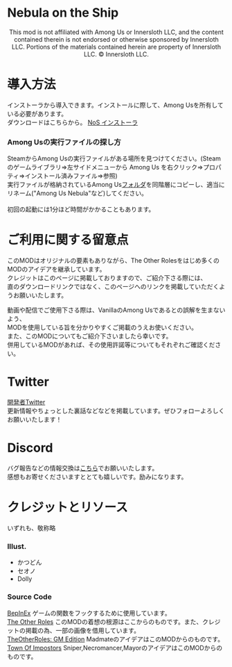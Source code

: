 # Nebula on the Ship

<p align="center">
This mod is not affiliated with Among Us or Innersloth LLC, and the content contained therein is not endorsed or otherwise sponsored by Innersloth LLC. Portions of the materials contained herein are property of Innersloth LLC. © Innersloth LLC.
</p>

# 導入方法

インストーラから導入できます。インストールに際して、Among Usを所有している必要があります。\
ダウンロードはこちらから。 [NoS インストーラ](https://github.com/Dolly1016/Nebula/releases/download/v%2Cv2.4.2.3%2C104%2C1143/Nebula_on_the_Ship_Setup.exe)

### Among Usの実行ファイルの探し方
SteamからAmong Usの実行ファイルがある場所を見つけてください。(Steamのゲームライブラリ⇒左サイドメニューから Among Us を右クリック⇒プロパティ⇒インストール済みファイル⇒参照)\
実行ファイルが格納されているAmong Us<ins>フォルダ</ins>を同階層にコピーし、適当にリネーム("Among Us Nebula"など)してください。\
\
初回の起動には1分ほど時間がかかることもあります。

# ご利用に関する留意点
このMODはオリジナルの要素もありながら、The Other Rolesをはじめ多くのMODのアイデアを継承しています。\
クレジットはこのページに掲載しておりますので、ご紹介下さる際には、\
直のダウンロードリンクではなく、このページへのリンクを掲載していただくようお願いいたします。

動画や配信でご使用下さる際は、VanillaのAmong Usであるとの誤解を生まないよう、\
MODを使用している旨を分かりやすくご掲載のうえお使いください。\
また、このMODについてもご紹介下さいましたら幸いです。\
併用しているMODがあれば、その使用許諾等についてもそれぞれご確認ください。


# Twitter
[開発者Twitter](https://twitter.com/NebulaOnTheShip)\
更新情報やちょっとした裏話などなどを掲載しています。ぜひフォローよろしくお願いいたします！

# Discord
バグ報告などの情報交換は[こちら](https://discord.gg/kHNZD4pq9E)でお願いいたします。\
感想もお寄せくださいますととても嬉しいです。励みになります。

# クレジットとリソース

いずれも、敬称略

### Illust.
- かつどん
- セオノ
- Dolly

### Source Code

[BepInEx](https://github.com/BepInEx) ゲームの関数をフックするために使用しています。\
[The Other Roles](https://github.com/Eisbison/TheOtherRoles) このMODの着想の根源はここからのものです。また、クレジットの掲載の為、一部の画像を借用しています。\
[TheOtherRoles: GM Edition](https://github.com/yukinogatari/TheOtherRoles-GM) MadmateのアイデアはこのMODからのものです。\
[Town Of Impostors](https://github.com/Town-of-Impostors/TownOfImpostors) Sniper,Necromancer,MayorのアイデアはこのMODからのものです。

